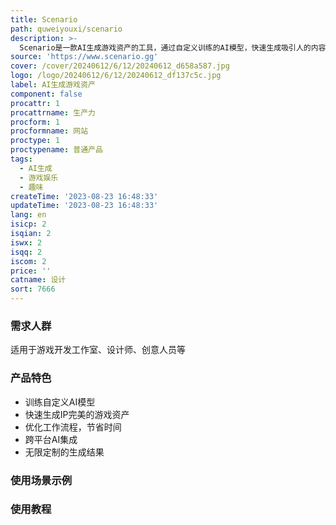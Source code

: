 ```yaml
---
title: Scenario
path: quweiyouxi/scenario
description: >-
  Scenario是一款AI生成游戏资产的工具，通过自定义训练的AI模型，快速生成吸引人的内容，节省时间，激发创造力。它可以加速资产构思、视觉迭代，并有效地吸引早期测试人员。无论是角色、道具、背景还是概念艺术，只需上传训练数据，即可训练出与艺术方向完全契合的无限定制的AI生成器。Scenario还提供了高级功能，如组合控制和像素完美修复，让您完全掌控生成结果。它还支持API集成，可用于各种工作流程、设计软件、游戏引擎等。
source: 'https://www.scenario.gg'
cover: /cover/20240612/6/12/20240612_d658a587.jpg
logo: /logo/20240612/6/12/20240612_df137c5c.jpg
label: AI生成游戏资产
component: false
procattr: 1
procattrname: 生产力
procform: 1
procformname: 网站
proctype: 1
proctypename: 普通产品
tags:
  - AI生成
  - 游戏娱乐
  - 趣味
createTime: '2023-08-23 16:48:33'
updateTime: '2023-08-23 16:48:33'
lang: en
isicp: 2
isqian: 2
iswx: 2
isqq: 2
iscom: 2
price: ''
catname: 设计
sort: 7666
---
```




### 需求人群
适用于游戏开发工作室、设计师、创意人员等

### 产品特色
- 训练自定义AI模型
- 快速生成IP完美的游戏资产
- 优化工作流程，节省时间
- 跨平台AI集成
- 无限定制的生成结果

### 使用场景示例


### 使用教程


  
